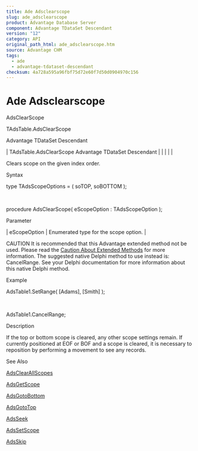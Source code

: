 ```yaml
---
title: Ade Adsclearscope
slug: ade_adsclearscope
product: Advantage Database Server
component: Advantage TDataSet Descendant
version: "12"
category: API
original_path_html: ade_adsclearscope.htm
source: Advantage CHM
tags:
  - ade
  - advantage-tdataset-descendant
checksum: 4a728a595a96fbf75d72e60f7d50d0904970c156
---
```


# Ade Adsclearscope

AdsClearScope

TAdsTable.AdsClearScope

Advantage TDataSet Descendant

| TAdsTable.AdsClearScope  Advantage TDataSet Descendant |  |  |  |  |

Clears scope on the given index order.

Syntax

type TAdsScopeOptions = ( soTOP, soBOTTOM );

 

procedure AdsClearScope( eScopeOption : TAdsScopeOption );

Parameter

| eScopeOption | Enumerated type for the scope option. |

CAUTION It is recommended that this Advantage extended method not be used. Please read the [Caution About Extended Methods](ade_caution_about_extended_methods.md) for more information. The suggested native Delphi method to use instead is: CancelRange. See your Delphi documentation for more information about this native Delphi method.

Example

AdsTable1.SetRange( [Adams], [Smith] );

 

AdsTable1.CancelRange;

Description

If the top or bottom scope is cleared, any other scope settings remain. If currently positioned at EOF or BOF and a scope is cleared, it is necessary to reposition by performing a movement to see any records.

See Also

[AdsClearAllScopes](ade_adsclearallscopes.md)

[AdsGetScope](ade_adsgetscope.md)

[AdsGotoBottom](ade_adsgotobottom.md)

[AdsGotoTop](ade_adsgototop.md)

[AdsSeek](ade_adsseek.md)

[AdsSetScope](ade_adssetscope.md)

[AdsSkip](ade_adsskip.md)
